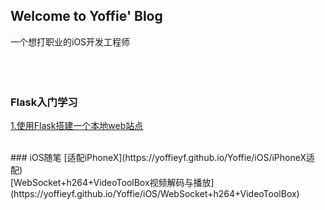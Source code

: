 ## Welcome to Yoffie' Blog
一个想打职业的iOS开发工程师
<br>
<br>
<br>
<br>
### Flask入门学习
[1.使用Flask搭建一个本地web站点](https://yoffieyf.github.io/Yoffie/flask/flask01)

<br>
### iOS随笔
[适配iPhoneX](https://yoffieyf.github.io/Yoffie/iOS/iPhoneX适配)
<br>
[WebSocket+h264+VideoToolBox视频解码与播放](https://yoffieyf.github.io/Yoffie/iOS/WebSocket+h264+VideoToolBox)


